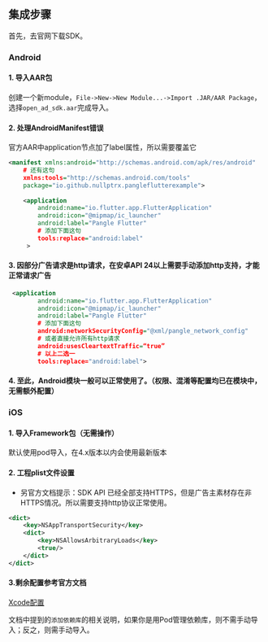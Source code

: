 ## 集成步骤

首先，去官网下载SDK。



### Android



#### 1. 导入AAR包

创建一个新module，`File->New->New Module...->Import .JAR/AAR Package`，选择`open_ad_sdk.aar`完成导入。




#### 2. 处理AndroidManifest错误

官方AAR中application节点加了label属性，所以需要覆盖它

```xml
<manifest xmlns:android="http://schemas.android.com/apk/res/android"
    # 还有这句
    xmlns:tools="http://schemas.android.com/tools"
    package="io.github.nullptrx.pangleflutterexample">
  
    <application
        android:name="io.flutter.app.FlutterApplication"
        android:icon="@mipmap/ic_launcher"
        android:label="Pangle Flutter"
        # 添加下面这句
        tools:replace="android:label"
     >
```



#### 3. 因部分广告请求是http请求，在安卓API 24以上需要手动添加http支持，才能正常请求广告

```xml
 <application
        android:name="io.flutter.app.FlutterApplication"
        android:icon="@mipmap/ic_launcher"
        android:label="Pangle Flutter"
        # 添加下面这句
        android:networkSecurityConfig="@xml/pangle_network_config"
        # 或者直接允许所有http请求
        android:usesCleartextTraffic=“true”
        # 以上二选一      
        tools:replace="android:label">

```



#### 4. 至此，Android模块一般可以正常使用了。（权限、混淆等配置均已在模块中，无需额外配置）



### iOS



#### 1. 导入Framework包（无需操作）

默认使用pod导入，在4.x版本以内会使用最新版本



#### 2. 工程plist文件设置

- 另官方文档提示：SDK API 已经全部支持HTTPS，但是广告主素材存在非HTTPS情况。所以需要支持http协议正常使用。

```xml
<dict>
    <key>NSAppTransportSecurity</key>
    <dict>
        <key>NSAllowsArbitraryLoads</key>
        <true/>
    </dict>
</dict>
```



#### 3.剩余配置参考官方文档

[Xcode配置](https://ad.oceanengine.com/union/media/union/download/detail?id=16&docId=5de8d570b1afac00129330c5&osType=ios)

文档中提到的`添加依赖库`的相关说明，如果你是用Pod管理依赖库，则不需手动导入；反之，则需手动导入。
